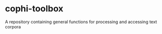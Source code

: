 # cophi-toolbox
A repository containing general functions for processing and accessing text corpora
